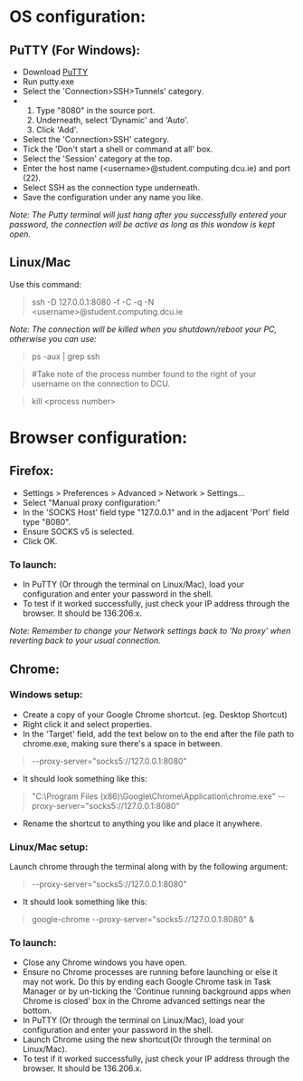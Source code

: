 # OS configuration:

## PuTTY (For Windows):
*  Download [PuTTY](http://www.chiark.greenend.org.uk/~sgtatham/putty/download.html)
*  Run putty.exe
* Select the 'Connection>SSH>Tunnels' category.
* 
   1. Type "8080" in the source port.
   2. Underneath, select 'Dynamic' and 'Auto'.
   3. Click 'Add'.
* Select the 'Connection>SSH' category.
* Tick the 'Don't start a shell or command at all' box.
* Select the 'Session' category at the top.
* Enter the host name (\<username\>@student.computing.dcu.ie) and port (22).
* Select SSH as the connection type underneath.
* Save the configuration under any name you like.

*Note: The Putty terminal will just hang after you successfully entered your password, the connection will be active as long as this wondow is kept open.*


## Linux/Mac
Use this command:
> ssh -D 127.0.0.1:8080 -f -C -q -N \<username\>@student.computing.dcu.ie


*Note: The connection will be killed when you shutdown/reboot your PC, otherwise you can use:*

> ps -aux \| grep ssh

> \#Take note of the process number found to the right of your username on the connection to DCU.

> kill \<process number\>


# Browser configuration:

## Firefox:
* Settings > Preferences > Advanced > Network > Settings...
* Select "Manual proxy configuration:"
* In the 'SOCKS Host' field type "127.0.0.1" and in the adjacent 'Port' field type "8080".
* Ensure SOCKS v5 is selected.
* Click OK.

### To launch:
* In PuTTY (Or through the terminal on Linux/Mac), load your configuration and enter your password in the shell.
* To test if it worked successfully, just check your IP address through the browser. It should be 136.206.x.

*Note: Remember to change your Network settings back to 'No proxy' when reverting back to your usual connection.*

## Chrome:
### Windows setup:
* Create a copy of your Google Chrome shortcut. (eg. Desktop Shortcut)
* Right click it and select properties.
* In the 'Target' field, add the text below on to the end after the file path to chrome.exe, making sure there's a space in between.

> --proxy-server="socks5://127.0.0.1:8080"

* It should look something like this:

> "C:\Program Files (x86)\Google\Chrome\Application\chrome.exe" --proxy-server="socks5://127.0.0.1:8080"

* Rename the shortcut to anything you like and place it anywhere.

### Linux/Mac setup:
Launch chrome through the terminal along with by the following argument:

> --proxy-server="socks5://127.0.0.1:8080"

* It should look something like this:

> google-chrome --proxy-server="socks5://127.0.0.1:8080" &

### To launch:
* Close any Chrome windows you have open.
* Ensure no Chrome processes are running before launching or else it may not work. Do this by ending each Google Chrome task in Task Manager or by un-ticking the 'Continue running background apps when Chrome is closed' box in the Chrome advanced settings near the bottom.
* In PuTTY (Or through the terminal on Linux/Mac), load your configuration and enter your password in the shell.
* Launch Chrome using the new shortcut(Or through the terminal on Linux/Mac).
* To test if it worked successfully, just check your IP address through the browser. It should be 136.206.x.

